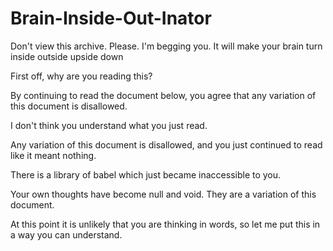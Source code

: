 # Brain-Inside-Out-Inator
Don't view this archive. Please. I'm begging you. It will make your brain turn inside outside upside down


First off, why are you reading this?

By continuing to read the document below, you agree that any variation of this document is disallowed. 

I don't think you understand what you just read.

Any variation of this document is disallowed, and you just continued to read like it meant nothing.

There is a library of babel which just became inaccessible to you.

Your own thoughts have become null and void. They are a variation of this document.

At this point it is unlikely that you are thinking in words, so let me put this in a way you can understand.

